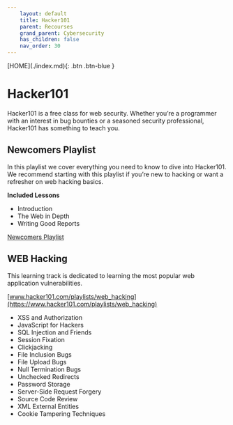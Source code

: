 ```yaml
---
    layout: default
    title: Hacker101
    parent: Recourses
    grand_parent: Cybersecurity
    has_children: false
    nav_order: 30
---
```


<span class="fs-1">
[HOME](./index.md){: .btn .btn-blue }
</span>

# Hacker101
Hacker101 is a free class for web security. Whether you’re a programmer with an interest in bug bounties or a seasoned security professional, Hacker101 has something to teach you.

## Newcomers Playlist
In this playlist we cover everything you need to know to dive into Hacker101. We recommend starting with this playlist if you’re new to hacking or want a refresher on web hacking basics.

**Included Lessons**
- Introduction
- The Web in Depth
- Writing Good Reports

[Newcomers Playlist](https://www.hacker101.com/playlists/newcomers)

## WEB Hacking
This learning track is dedicated to learning the most popular web application vulnerabilities.

[www.hacker101.com/playlists/web_hacking](https://www.hacker101.com/playlists/web_hacking)

- XSS and Authorization
- JavaScript for Hackers
- SQL Injection and Friends
- Session Fixation
- Clickjacking
- File Inclusion Bugs
- File Upload Bugs
- Null Termination Bugs
- Unchecked Redirects
- Password Storage
- Server-Side Request Forgery
- Source Code Review
- XML External Entities
- Cookie Tampering Techniques